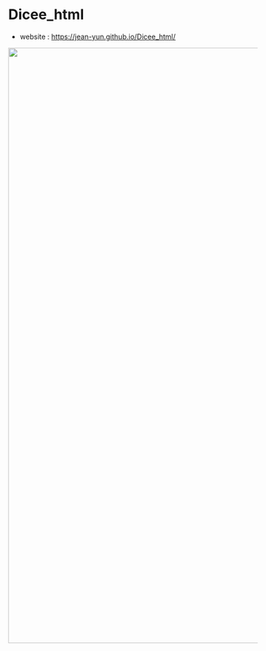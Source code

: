 # Dicee_html

- website : https://jean-yun.github.io/Dicee_html/

<img src= "https://github.com/user-attachments/assets/58a3e444-7b9d-4958-8fbf-50b7799ec4fd" style ="width: 1200px">
